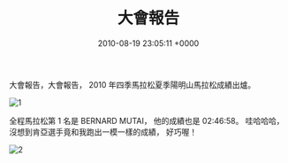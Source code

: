 ﻿---
layout: post
title: 大會報告 
date: 2010-08-19 23:05:11 +0000
category: 說
tags: []
---


大會報告，大會報告，
2010 年四季馬拉松夏季陽明山馬拉松成績出爐。 

![1](/blog/assets/images/2010/report.jpg)

<!--more-->

全程馬拉松第 1 名是 BERNARD MUTAI，
他的成績也是 02:46:58。
哇哈哈哈，
沒想到肯亞選手竟和我跑出一模一樣的成績，
好巧喔！

![2](/blog/assets/images/2010/report1.jpg)